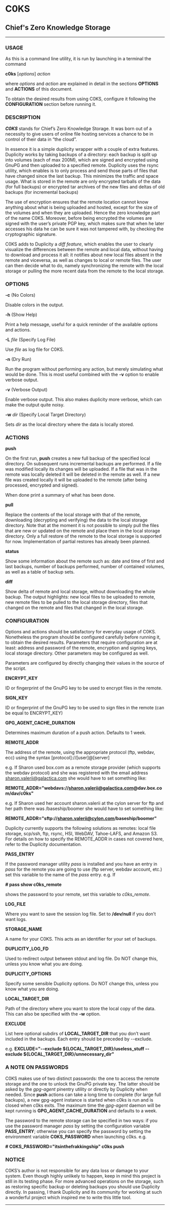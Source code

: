# C0KS
## Chief's Zero Knowledge Storage

* * *

### USAGE<a name="USAGE"></a>

As this is a command line utility, it is run by launching in a terminal the command

**c0ks** [_options_] _action_

where _options_ and _action_ are explained in detail in the sections **OPTIONS** and **ACTIONS** of this document.

To obtain the desired results from using C0KS, configure it following the **CONFIGURATION** section before running it.

### DESCRIPTION<a name="DESCRIPTION"></a>

_**C0KS**_ stands for Chief’s Zero Knowledge Storage. It was born out of a necessity to give users of online file hosting services a chance to be in control of their data in “the cloud”.

In essence it is a simple duplicity wrapper with a couple of extra features. Duplicity works by taking backups of a directory: each backup is split up into volumes (each of max 200M), which are signed and encrypted using GnuPG and then uploaded to a specified remote. Duplicity uses the rsync utility, which enables is to only process and send those parts of files that have changed since the last backup. This minimizes the traffic and space usage. What is stored in the remote are only encrypted tarballs of the data (for full backups) or encrypted tar archives of the new files and deltas of old backups (for incremental backups)

The use of encryption ensures that the remote location cannot know anything about what is being uploaded and hosted, except for the size of the volumes and when they are uploaded. Hence the zero knowledge part of the name C0KS. Moreover, before being encrypted the volumes are signed with the user’s private PGP key, which makes sure that when he later accesses his data he can be sure it was not tampered with, by checking the cryptographic signature.

C0KS adds to Duplicity a _diff feature_, which enables the user to clearly visualize the differences between the remote and local data, without having to download and process it all: it notifies about new local files absent in the remote and viceversa, as well as changes to local or remote files. The user can then decide what to do, namely synchronizing the remote with the local storage or pulling the more recent data from the remote to the local storage.

### OPTIONS<a name="OPTIONS"></a>

**-c** (No Colors)

Disable colors in the output.

**-h** (Show Help)

Print a help message, useful for a quick reminder of the available options and actions.

**-L** _file_ (Specify Log File)

Use _file_ as log file for C0KS.

**-n** (Dry Run)

Run the program without performing any action, but merely simulating what would be done. This is most useful combined with the **-v** option to enable verbose output.

**-v** (Verbose Output)

Enable verbose output. This also makes duplicity more verbose, which can make the output quite noisy.

**-w** _dir_ (Specify Local Target Directory)

Sets _dir_ as the local directory where the data is locally stored.

### ACTIONS<a name="ACTIONS"></a>

**push**

On the first run, **push** creates a new full backup of the specified local directory. On subsequent runs incremental backups are performed. If a file was modified locally its changes will be uploaded. If a file that was in the remote was locally deleted it will be deleted in the remote as well. If a new file was created locally it will be uploaded to the remote (after being processed, encrypted and signed).

When done print a summary of what has been done.

**pull**

Replace the contents of the local storage with that of the remote, downloading (decrypting and verifying) the data to the local storage directory. Note that at the moment it is not possible to simply pull the files that are new or updated on the remote and place them in the local storage directory. Only a full restore of the remote to the local storage is supported for now. Implementation of partial restores has already been planned.

**status**

Show some information about the remote such as: date and time of first and last backups, number of backups performed, number of contained volumes, as well as a table of backup sets.

**diff**

Show delta of remote and local storage, without downloading the whole backup. The output highlights: new local files to be uploaded to remote, new remote files to be pulled to the local storage directory, files that changed on the remote and files that changed in the local storage.

### CONFIGURATION<a name="CONFIGURATION"></a>

Options and actions should be satisfactory for everyday usage of C0KS. Nonetheless the program should be configured carefully before running it, to obtain the desired results. Parameters that require configuration are at least: address and password of the remote, encryption and signing keys, local storage directory. Other parameters may be configured as well.

Parameters are configured by directly changing their values in the source of the script.

**ENCRYPT_KEY**

ID or fingerprint of the GnuPG key to be used to encrypt files in the remote.

**SIGN_KEY**

ID or fingerprint of the GnuPG key to be used to sign files in the remote (can be equal to ENCRYPT_KEY)

**GPG_AGENT_CACHE_DURATION**

Determines maximum duration of a push action. Defaults to 1 week.

**REMOTE_ADDR**

The address of the remote, using the appropriate protocol (ftp, webdav, ecc) using the syntax [protocol]://[user]@[server]

e.g. If Sharon used box.com as a remote storage provider (which supports the webdav protocol) and she was registered with the email address sharon.valerii@galactica.com she would have to set something like:

**REMOTE_ADDR="webdavs://sharon.valerii@galactica.com@dav.box.com/dav/c0ks"**

e.g. If Sharon used her account sharon.valerii at the cylon server for ftp and her path there was /baseship/boomer she would have to set something like:

**REMOTE_ADDR="sftp://sharon.valerii@cylon.com/baseship/boomer"**

Duplicity currently supports the following solutions as remotes: local file storage, scp/ssh, ftp, rsync, HSI, WebDAV, Tahoe-LAFS, and Amazon S3\. For details on how to specify the REMOTE_ADDR in cases not covered here, refer to the Duplicity documentation.

**PASS_ENTRY**

If the password manager utility _pass_ is installed and you have an entry in _pass_ for the remote you are going to use (ftp server, webdav account, etc.) set this variable to the name of the _pass_ entry. e.g. If

**# pass show c0ks_remote**

shows the password to your remote, set this variable to _c0ks_remote_.

**LOG_FILE**

Where you want to save the session log file. Set to **/dev/null** if you don’t want logs.

**STORAGE_NAME**

A name for your C0KS. This acts as an identifier for your set of backups.

**DUPLICITY_LOG_FD**

Used to redirect output between stdout and log file. Do NOT change this, unless you know what you are doing.

**DUPLICITY_OPTIONS**

Specify some sensible Duplicity options. Do NOT change this, unless you know what you are doing.

**LOCAL_TARGET_DIR**

Path of the directory where you want to store the local copy of the data. This can also be specified with the **-w** option.

**EXCLUDE**

List here optional subdirs of **LOCAL_TARGET_DIR** that you don’t want included in the backups. Each entry should be preceded by --exclude.

e.g. **EXCLUDE="--exclude ${LOCAL_TARGET_DIR}/useless_stuff --exclude ${LOCAL_TARGET_DIR}/unnecessary_dir"**

### A NOTE ON PASSWORDS<a name="A NOTE ON PASSWORDS"></a>

C0KS makes use of two distinct passwords: the one to access the remote storage and the one to unlock the GnuPG private key. The latter should be asked by the _gpg-agent_ pinentry utility or directly by Duplicity when needed. Since **push** actions can take a long time to complete (for large full backups), a new gpg-agent instance is started when c0ks is run and is closed when c0ks exits. The maximum time the _gpg-agent_ daemon will be kept running is **GPG_AGENT_CACHE_DURATION** and defaults to a week.

The password to the remote storage can be specified in two ways: if you use the password manager _pass_ by setting the configuration variable **PASS_ENTRY**; otherwise you can specify the password by setting the environment variable **C0KS_PASSWORD** when launching c0ks. e.g.

**# C0KS_PASSWORD="itsinthefrakkingship" c0ks push**

### NOTICE<a name="NOTICE"></a>

C0KS’s author is not responsible for any data loss or damage to your system. Even though highly unlikely to happen, keep in mind this project is still in its testing phase. For more advanced operations on the storage, such as restoring specific backup or deleting backups you should use Duplicity directly. In passing, I thank Duplicity and its community for working at such a wonderful project which inspired me to write this little tool.

* * *
